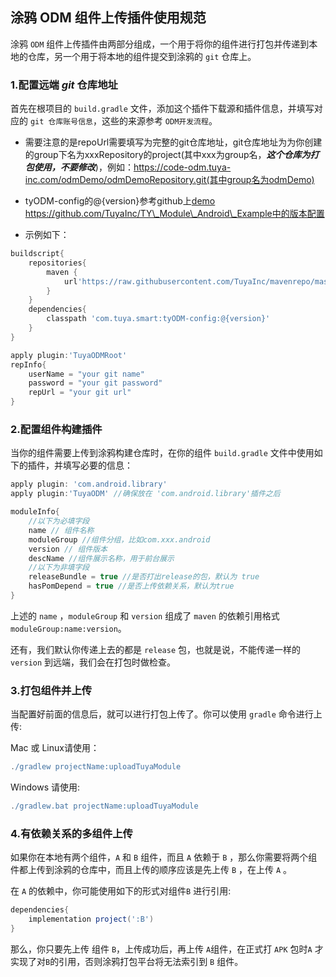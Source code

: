 ## 涂鸦 ODM 组件上传插件使用规范

 涂鸦 `ODM` 组件上传插件由两部分组成，一个用于将你的组件进行打包并传递到本地的仓库，另一个用于将本地的组件提交到涂鸦的 `git` 仓库上。

### 1.配置远端  ***git*** 仓库地址

首先在根项目的 `build.gradle` 文件，添加这个插件下载源和插件信息，并填写对应的 `git 仓库账号信息`，这些的来源参考 `ODM开发流程`。

+ 需要注意的是repoUrl需要填写为完整的git仓库地址，git仓库地址为为你创建的group下名为xxxRepository的project(其中xxx为group名，***这个仓库为打包使用，不要修改***)，例如：https://code-odm.tuya-inc.com/odmDemo/odmDemoRepository.git(其中group名为odmDemo)
+ tyODM-config的@{version}参考github上[demo](https://github.com/TuyaInc/TY_Module_Android_Example) https://github.com/TuyaInc/TY\_Module\_Android\_Example中的版本配置

+ 示例如下：

```groovy
buildscript{
    repositories{
        maven {
            url'https://raw.githubusercontent.com/TuyaInc/mavenrepo/master/releases'
        }
    }
    dependencies{
        classpath 'com.tuya.smart:tyODM-config:@{version}'
    }
}

apply plugin:'TuyaODMRoot'
repInfo{
    userName = "your git name"
    password = "your git password"
    repUrl = "your git url"
}
```

### 2.配置组件构建插件

当你的组件需要上传到涂鸦构建仓库时，在你的组件 `build.gradle` 文件中使用如下的插件，并填写必要的信息：

```groovy
apply plugin: 'com.android.library'
apply plugin:'TuyaODM' //确保放在 'com.android.library'插件之后

moduleInfo{
    //以下为必填字段
    name // 组件名称
    moduleGroup //组件分组，比如com.xxx.android
    version // 组件版本
    descName //组件展示名称，用于前台展示
    //以下为非填字段
    releaseBundle = true //是否打出release的包，默认为 true
    hasPomDepend = true //是否上传依赖关系，默认为true
}
```

上述的 `name` ，`moduleGroup` 和 `version` 组成了 `maven` 的依赖引用格式 `moduleGroup:name:version`。

还有，我们默认你传递上去的都是 `release` 包，也就是说，不能传递一样的 `version` 到远端，我们会在打包时做检查。

### 3.打包组件并上传

当配置好前面的信息后，就可以进行打包上传了。你可以使用 `gradle` 命令进行上传:

Mac 或 Linux请使用：

```groovy
./gradlew projectName:uploadTuyaModule
```

Windows 请使用:

```groovy
./gradlew.bat projectName:uploadTuyaModule
```

### 4.有依赖关系的多组件上传

如果你在本地有两个组件，`A` 和 `B` 组件，而且 `A` 依赖于 `B` ，那么你需要将两个组件都上传到涂鸦的仓库中，而且上传的顺序应该是先上传 `B` ，在上传 `A` 。

在 `A`  的依赖中，你可能使用如下的形式对组件`B`  进行引用:

```groovy
dependencies{
    implementation project(':B')
}
```

那么，你只要先上传 组件 `B`，上传成功后，再上传 `A`组件，在正式打 `APK` 包时`A` 才实现了对`B`的引用，否则涂鸦打包平台将无法索引到 `B` 组件。